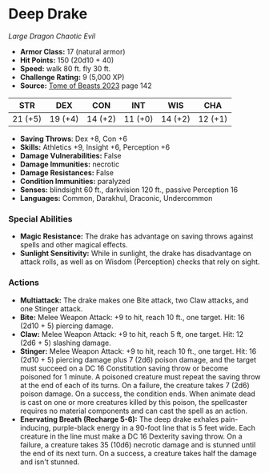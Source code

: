 # Deep Drake

*Large* *Dragon* *Chaotic Evil*

- **Armor Class:** 17 (natural armor)
- **Hit Points:** 150 (20d10 + 40)
- **Speed:** walk 80 ft. fly 30 ft.
- **Challenge Rating:** 9 (5,000 XP)
- **Source:** [Tome of Beasts 2023](https://koboldpress.com/kpstore/product/tome-of-beasts-1-2023-edition/) page 142

| STR | DEX | CON | INT | WIS | CHA |
| --- | --- | --- | --- | --- | --- |
| 21 (+5) | 19 (+4) | 14 (+2) | 11 (+0) | 14 (+2) | 12 (+1) |

- **Saving Throws**: Dex +8, Con +6
- **Skills:** Athletics +9, Insight +6, Perception +6
- **Damage Vulnerabilities:** False
- **Damage Immunities:** necrotic
- **Damage Resistances:** False
- **Condition Immunities:** paralyzed
- **Senses:** blindsight 60 ft., darkvision 120 ft., passive Perception 16
- **Languages:** Common, Darakhul, Draconic, Undercommon

### Special Abilities

- **Magic Resistance:** The drake has advantage on saving throws against spells and other magical effects.
- **Sunlight Sensitivity:** While in sunlight, the drake has disadvantage on attack rolls, as well as on Wisdom (Perception) checks that rely on sight.

### Actions

- **Multiattack:** The drake makes one Bite attack, two Claw attacks, and one Stinger attack.
- **Bite:** Melee Weapon Attack: +9 to hit, reach 10 ft., one target. Hit: 16 (2d10 + 5) piercing damage.
- **Claw:** Melee Weapon Attack: +9 to hit, reach 5 ft, one target. Hit: 12 (2d6 + 5) slashing damage.
- **Stinger:** Melee Weapon Attack: +9 to hit, reach 10 ft., one target. Hit: 16 (2d10 + 5) piercing damage plus 7 (2d6) poison damage, and the target must succeed on a DC 16 Constitution saving throw or become poisoned for 1 minute. A poisoned creature must repeat the saving throw at the end of each of its turns. On a failure, the creature takes 7 (2d6) poison damage. On a success, the condition ends. When animate dead is cast on one or more creatures killed by this poison, the spellcaster requires no material components and can cast the spell as an action.
- **Enervating Breath (Recharge 5-6):** The deep drake exhales pain-inducing, purple-black energy in a 90-foot line that is 5 feet wide. Each creature in the line must make a DC 16 Dexterity saving throw. On a failure, a creature takes 35 (10d6) necrotic damage and is stunned until the end of its next turn. On a success, a creature takes half the damage and isn't stunned.
